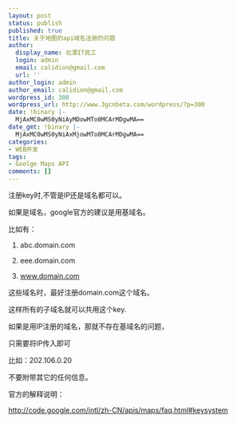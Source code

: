```yaml
---
layout: post
status: publish
published: true
title: 关于地图的api域名注册的问题
author:
  display_name: 北漂IT民工
  login: admin
  email: calidion@gmail.com
  url: ''
author_login: admin
author_email: calidion@gmail.com
wordpress_id: 300
wordpress_url: http://www.3gcnbeta.com/wordpress/?p=300
date: !binary |-
  MjAxMC0wMS0yNiAyMDowMTo0MCArMDgwMA==
date_gmt: !binary |-
  MjAxMC0wMS0yNiAxMjowMTo0MCArMDgwMA==
categories:
- WEB开发
tags:
- Goolge Maps API
comments: []
---
```


注册key时,不管是IP还是域名都可以。

如果是域名，google官方的建议是用基域名。

比如有：

1. abc.domain.com

2. eee.domain.com

3. www.domain.com

这些域名时，最好注册domain.com这个域名。

这样所有的子域名就可以共用这个key.

如果是用IP注册的域名，那就不存在基域名的问题，

只需要将IP传入即可

比如：202.106.0.20

不要附带其它的任何信息。

官方的解释说明：

http://code.google.com/intl/zh-CN/apis/maps/faq.html#keysystem
